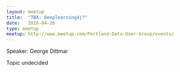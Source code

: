 ```yaml
---
layout: meetup
title:  "TBA: Deeplearning4j?"
date:   2016-04-26
type: meetup
meetup: http://www.meetup.com/Portland-Data-User-Group/events/
---
```


Speaker: George Dittmar

Topic undecided